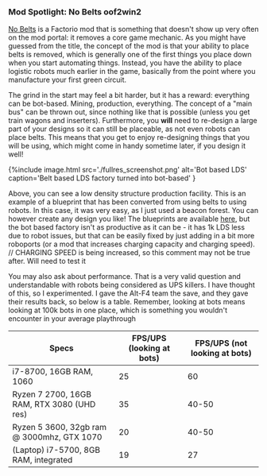 ### Mod Spotlight: No Belts <author>oof2win2</author>

[No Belts](https://mods.factorio.com/mod/no-belts) is a Factorio mod that is something that doesn't show up very often on the mod portal: it removes a core game mechanic. As you might have guessed from the title, the concept of the mod is that your ability to place belts is removed, which is generally one of the first things you place down when you start automating things. Instead, you have the ability to place logistic robots much earlier in the game, basically from the point where you manufacture your first green circuit.

The grind in the start may feel a bit harder, but it has a reward: everything can be bot-based. Mining, production, everything. The concept of a "main bus" can be thrown out, since nothing like that is possible (unless you get train wagons and inserters). Furthermore, you **will** need to re-design a large part of your designs so it can still be placeable, as not even robots can place belts. This means that you get to enjoy re-designing things that you will be using, which might come in handy sometime later, if you design it well!

{%include image.html src='./fullres_screenshot.png' alt='Bot based LDS' caption='Belt based LDS factory turned into bot-based' }

Above, you can see a low density structure production facility. This is an example of a blueprint that has been converted from using belts to using robots. In this case, it was very easy, as I just used a beacon forest. You can however create any design you like! The blueprints are available [here](blueprints.txt), 
but the bot based factory isn't as productive as it can be - it has 1k LDS less due to robot issues, but that can be easily fixed by just adding in a bit more roboports (or a mod that increases charging capacity and charging speed).
// CHARGING SPEED is being increased, so this comment may not be true after. Will need to test it

You may also ask about performance. That is a very valid question and understandable with robots being considered as UPS killers. I have thought of this, so I experimented. I gave the Alt-F4 team the save, and they gave their results back, so below is a table. Remember, looking at bots means looking at 100k bots in one place, which is something you wouldn't encounter in your average playthrough

| Specs                                      | FPS/UPS (looking at bots) | FPS/UPS (not looking at bots) |
|--------------------------------------------|---------------------------|-------------------------------|
| i7-8700, 16GB RAM, 1060                    | 25                        | 60                            |
| Ryzen 7 2700, 16GB RAM, RTX 3080 (UHD res) | 35                        | 40-50                         |
| Ryzen 5 3600, 32gb ram @ 3000mhz, GTX 1070 | 20                        | 40-50                         |
| (Laptop) i7-5700, 8GB RAM, integrated      | 19                        | 27                            |